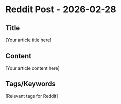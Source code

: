 # Reddit Post - 2026-02-28

## Title
[Your article title here]

## Content
[Your article content here]

## Tags/Keywords
[Relevant tags for Reddit]
